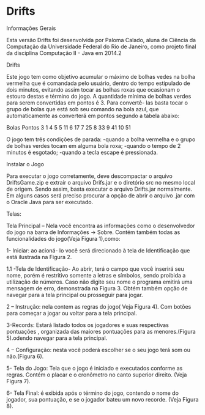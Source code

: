 # Drifts
Informações Gerais

Esta versão Drifts foi desenvolvida por Paloma Calado, aluna de Ciência da Computação da Universidade Federal do Rio de Janeiro, como projeto final da disciplina Computação II - Java em 2014.2

Drifts

Este jogo tem como objetivo acumular o máximo de bolhas vedes na bolha vermelha que é comandada pelo usuário, dentro do tempo estipulado de dois minutos, evitando assim tocar as bolhas roxas que ocasionam o estouro destas e término do jogo.
A quantidade mínima de bolhas verdes para serem convertidas em pontos é 3. Para convertê- las basta tocar o grupo de bolas que está sob seu comando na bola azul, que automaticamente as converterá em pontos segundo a tabela abaixo:

Bolas	Pontos
3	1
4	5
5	11
6	17
7	25
8	33
9	41
10	51


O jogo tem três condições de parada:
-quando a bolha vermelha e o grupo de bolhas verdes tocam em alguma bola roxa;
-quando o tempo de 2 minutos é esgotado;
-quando a tecla escape é pressionada.

Instalar o Jogo

Para executar o jogo corretamente, deve descompactar o arquivo DriftsGame.zip e extrair o arquivo Drifs.jar e o diretório src no mesmo local de origem. Sendo assim, basta executar o arquivo Drifts.jar normalmente.
Em alguns casos será preciso procurar a opção de abrir o arquivo .jar com o Oracle Java para ser executado.

Telas:

Tela Principal – Nela você encontra as informações como o desenvolvedor do jogo na barra de Informações -> Sobre. Contém também todas as funcionalidades do jogo(Veja Figura 1),como:

1- Iniciar: ao acioná- lo você será direcionado à tela de Identificação que está ilustrada na Figura 2.

1.1 -Tela de Identificação- Ao abrir, terá o campo que você inserirá seu nome, porém é restritivo somente a letras e símbolos, sendo proibida a utilização de números.
Caso não digite seu nome o programa emitirá uma mensagem de erro, demonstrada na Figura 3. Obtém também opção de navegar para a tela principal ou prosseguir para jogar.

2 – Instrução: nela contem as regras do jogo( Veja Figura 4). Com botões para começar a jogar ou voltar para a tela principal.

3-Records: Estará listado todos os jogadores e suas respectivas pontuações , organizada das maiores pontuações para as menores.(Figura 5).odendo navegar para a tela principal.

4 – Configuração: nesta você poderá escolher se o seu jogo terá som ou não.(Figura 6).

5- Tela do Jogo: Tela que o jogo é iniciado e executados conforme as regras. Contém o placar e o cronômetro no canto superior direito. (Veja Figura 7).

6- Tela Final: é exibida após o término do jogo, contendo o nome do jogador, sua pontuação, e se o jogador bateu um novo recorde. (Veja Figura 8).


















